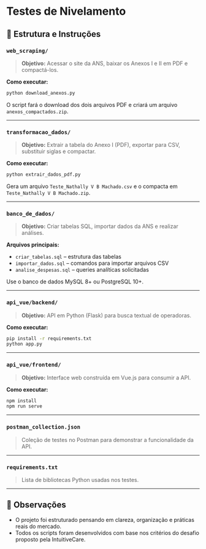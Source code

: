 # Testes de Nivelamento 

## 📁 Estrutura e Instruções

### `web_scraping/`
> **Objetivo:** Acessar o site da ANS, baixar os Anexos I e II em PDF e compactá-los.

**Como executar:**
```bash
python download_anexos.py
```
O script fará o download dos dois arquivos PDF e criará um arquivo `anexos_compactados.zip`.

---

### `transformacao_dados/`
> **Objetivo:** Extrair a tabela do Anexo I (PDF), exportar para CSV, substituir siglas e compactar.

**Como executar:**
```bash
python extrair_dados_pdf.py
```
Gera um arquivo `Teste_Nathally V B Machado.csv` e o compacta em `Teste_Nathally V B Machado.zip`.

---

### `banco_de_dados/`
> **Objetivo:** Criar tabelas SQL, importar dados da ANS e realizar análises.

**Arquivos principais:**
- `criar_tabelas.sql` – estrutura das tabelas
- `importar_dados.sql` – comandos para importar arquivos CSV
- `analise_despesas.sql` – queries analíticas solicitadas

Use o banco de dados MySQL 8+ ou PostgreSQL 10+.

---

### `api_vue/backend/`
> **Objetivo:** API em Python (Flask) para busca textual de operadoras.

**Como executar:**
```bash
pip install -r requirements.txt
python app.py
```

---

### `api_vue/frontend/`
> **Objetivo:** Interface web construída em Vue.js para consumir a API.

**Como executar:**
```bash
npm install
npm run serve
```

---

### `postman_collection.json`
> Coleção de testes no Postman para demonstrar a funcionalidade da API.

---

### `requirements.txt`
> Lista de bibliotecas Python usadas nos testes.

---

## 🧠 Observações
- O projeto foi estruturado pensando em clareza, organização e práticas reais do mercado.
- Todos os scripts foram desenvolvidos com base nos critérios do desafio proposto pela IntuitiveCare.
